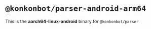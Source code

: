# `@konkonbot/parser-android-arm64`

This is the **aarch64-linux-android** binary for `@konkonbot/parser`
